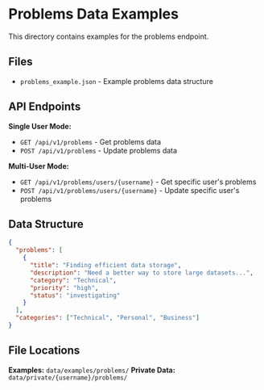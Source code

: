 # Problems Data Examples

This directory contains examples for the problems endpoint.

## Files

- `problems_example.json` - Example problems data structure

## API Endpoints

**Single User Mode:**
- `GET /api/v1/problems` - Get problems data
- `POST /api/v1/problems` - Update problems data

**Multi-User Mode:**
- `GET /api/v1/problems/users/{username}` - Get specific user's problems
- `POST /api/v1/problems/users/{username}` - Update specific user's problems

## Data Structure

```json
{
  "problems": [
    {
      "title": "Finding efficient data storage",
      "description": "Need a better way to store large datasets...",
      "category": "Technical",
      "priority": "high",
      "status": "investigating"
    }
  ],
  "categories": ["Technical", "Personal", "Business"]
}
```

## File Locations

**Examples:** `data/examples/problems/`
**Private Data:** `data/private/{username}/problems/`
